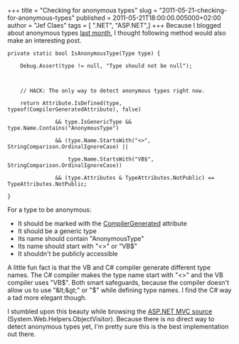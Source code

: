 +++
title = "Checking for anonymous types"
slug = "2011-05-21-checking-for-anonymous-types"
published = 2011-05-21T18:00:00.005000+02:00
author = "Jef Claes"
tags = [ ".NET", "ASP.NET",]
+++
Because I blogged about anonymous types [last
month](http://jclaes.blogspot.com/2011/04/anonymous-type-equality-follow-up.html),
I thought following method would also make an interesting post.  
  

    private static bool IsAnonymousType(Type type) {

        Debug.Assert(type != null, "Type should not be null");

     

        // HACK: The only way to detect anonymous types right now.

        return Attribute.IsDefined(type, typeof(CompilerGeneratedAttribute), false)

                   && type.IsGenericType && type.Name.Contains("AnonymousType")

                   && (type.Name.StartsWith("<>", StringComparison.OrdinalIgnoreCase) ||

                       type.Name.StartsWith("VB$", StringComparison.OrdinalIgnoreCase))

                   && (type.Attributes & TypeAttributes.NotPublic) == TypeAttributes.NotPublic;

    }

  
For a type to be anonymous:

-   It should be marked with the
    [CompilerGenerated](http://msdn.microsoft.com/en-us/library/system.runtime.compilerservices.compilergeneratedattribute.aspx)
    attribute
-   It should be a generic type
-   Its name should contain "AnonymousType"
-   Its name should start with "&lt;&gt;" or "VB$"
-   It shouldn't be publicly accessible

A little fun fact is that the VB and C\# compiler generate different
type names. The C\# compiler makes the type name start with "&lt;&gt;"
and the VB compiler uses "VB$". Both smart safeguards, because the
compiler doesn't allow us to use "&lt;&gt;" or "$" while defining type
names. I find the C\# way a tad more elegant though.  
  
I stumbled upon this beauty while browsing the [ASP.NET MVC
source](http://aspnet.codeplex.com/) (System.Web.Helpers.ObjectVisitor).
Because there is no direct way to detect anonymous types yet, I'm pretty
sure this is the best implementation out there.
